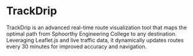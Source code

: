 # TrackDrip
TrackDrip is an advanced real-time route visualization tool that maps the optimal path from Sphoorthy Engineering College to any destination. Leveraging Leaflet.js and live traffic data, it dynamically updates routes every 30 minutes for improved accuracy and navigation.
